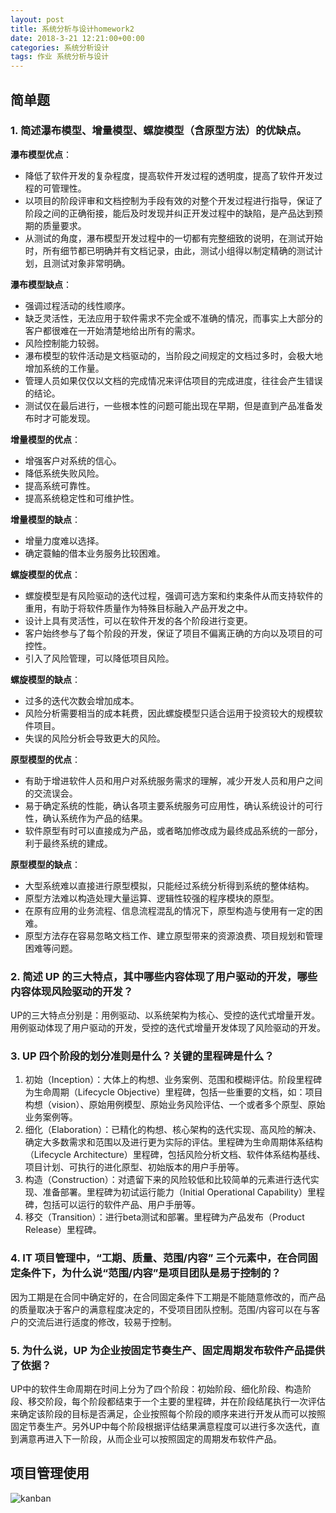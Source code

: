 ```yaml
---
layout: post
title: 系统分析与设计homework2
date: 2018-3-21 12:21:00+00:00
categories: 系统分析设计
tags: 作业 系统分析与设计
---
```


## 简单题

### 1. 简述瀑布模型、增量模型、螺旋模型（含原型方法）的优缺点。

**瀑布模型优点**：

 - 降低了软件开发的复杂程度，提高软件开发过程的透明度，提高了软件开发过程的可管理性。
 - 以项目的阶段评审和文档控制为手段有效的对整个开发过程进行指导，保证了阶段之间的正确衔接，能后及时发现并纠正开发过程中的缺陷，是产品达到预期的质量要求。
 - 从测试的角度，瀑布模型开发过程中的一切都有完整细致的说明，在测试开始时，所有细节都已明确并有文档记录，由此，测试小组得以制定精确的测试计划，且测试对象非常明确。

**瀑布模型缺点**：

 - 强调过程活动的线性顺序。
 - 缺乏灵活性，无法应用于软件需求不完全或不准确的情况，而事实上大部分的客户都很难在一开始清楚地给出所有的需求。
 - 风险控制能力较弱。
 - 瀑布模型的软件活动是文档驱动的，当阶段之间规定的文档过多时，会极大地增加系统的工作量。
 - 管理人员如果仅仅以文档的完成情况来评估项目的完成进度，往往会产生错误的结论。
 - 测试仅在最后进行，一些根本性的问题可能出现在早期，但是直到产品准备发布时才可能发现。

**增量模型的优点**：

 - 增强客户对系统的信心。
 - 降低系统失败风险。
 - 提高系统可靠性。
 - 提高系统稳定性和可维护性。

**增量模型的缺点**：

 - 增量力度难以选择。
 - 确定蓑鲉的借本业务服务比较困难。

**螺旋模型的优点**：

 - 螺旋模型是有风险驱动的迭代过程，强调可选方案和约束条件从而支持软件的重用，有助于将软件质量作为特殊目标融入产品开发之中。
 - 设计上具有灵活性，可以在软件开发的各个阶段进行变更。
 - 客户始终参与了每个阶段的开发，保证了项目不偏离正确的方向以及项目的可控性。
 - 引入了风险管理，可以降低项目风险。

**螺旋模型的缺点**：

 - 过多的迭代次数会增加成本。
 - 风险分析需要相当的成本耗费，因此螺旋模型只适合运用于投资较大的规模软件项目。
 - 失误的风险分析会导致更大的风险。

**原型模型的优点**：

 - 有助于增进软件人员和用户对系统服务需求的理解，减少开发人员和用户之间的交流误会。
 - 易于确定系统的性能，确认各项主要系统服务可应用性，确认系统设计的可行性，确认系统作为产品的结果。
 - 软件原型有时可以直接成为产品，或者略加修改成为最终成品系统的一部分，利于最终系统的建成。

**原型模型的缺点**：

 - 大型系统难以直接进行原型模拟，只能经过系统分析得到系统的整体结构。
 - 原型方法难以构造处理大量运算、逻辑性较强的程序模块的原型。
 - 在原有应用的业务流程、信息流程混乱的情况下，原型构造与使用有一定的困难。
 - 原型方法存在容易忽略文档工作、建立原型带来的资源浪费、项目规划和管理困难等问题。

### 2. 简述 UP 的三大特点，其中哪些内容体现了用户驱动的开发，哪些内容体现风险驱动的开发？
UP的三大特点分别是：用例驱动、以系统架构为核心、受控的迭代式增量开发。
用例驱动体现了用户驱动的开发，受控的迭代式增量开发体现了风险驱动的开发。

### 3. UP 四个阶段的划分准则是什么？关键的里程碑是什么？

 1. 初始（Inception）：大体上的构想、业务案例、范围和模糊评估。阶段里程碑为生命周期（Lifecycle Objective）里程碑，包括一些重要的文档，如：项目构想（vision）、原始用例模型、原始业务风险评估、一个或者多个原型、原始业务案例等。
 2. 细化（Elaboration）：已精化的构想、核心架构的迭代实现、高风险的解决、确定大多数需求和范围以及进行更为实际的评估。里程碑为生命周期体系结构（Lifecycle Architecture）里程碑，包括风险分析文档、软件体系结构基线、项目计划、可执行的进化原型、初始版本的用户手册等。
 3. 构造（Construction）：对遗留下来的风险较低和比较简单的元素进行迭代实现、准备部署。里程碑为初试运行能力（Initial Operational Capability）里程碑，包括可以运行的软件产品、用户手册等。
 4. 移交（Transition）：进行beta测试和部署。里程碑为产品发布（Product Release）里程碑。

### 4. IT 项目管理中，“工期、质量、范围/内容” 三个元素中，在合同固定条件下，为什么说“范围/内容”是项目团队是易于控制的？
因为工期是在合同中确定好的，在合同固定条件下工期是不能随意修改的，而产品的质量取决于客户的满意程度决定的，不受项目团队控制。范围/内容可以在与客户的交流后进行适度的修改，较易于控制。

### 5. 为什么说，UP 为企业按固定节奏生产、固定周期发布软件产品提供了依据？
UP中的软件生命周期在时间上分为了四个阶段：初始阶段、细化阶段、构造阶段、移交阶段，每个阶段都结束于一个主要的里程碑，并在阶段结尾执行一次评估来确定该阶段的目标是否满足，企业按照每个阶段的顺序来进行开发从而可以按照固定节奏生产。另外UP中每个阶段根据评估结果满意程度可以进行多次迭代，直到满意再进入下一阶段，从而企业可以按照固定的周期发布软件产品。

## 项目管理使用

![kanban](https://bbycjhj.github.io/blog_pics/2018-3-21-kanban.JPG)

